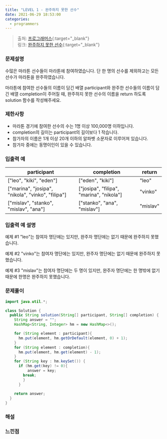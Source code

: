 ```yaml
---
title: "LEVEL 1 - 완주하지 못한 선수"
date: 2021-06-29 18:53:00
categories: 
  - programmers
---
```


>출처: [프로그래머스](https://programmers.co.kr/){:target="_blank"}   
>링크: [완주하지 못한 선수](https://programmers.co.kr/learn/courses/30/lessons/42576){:target="_blank"}

### 문제설명
수많은 마라톤 선수들이 마라톤에 참여하였습니다. 단 한 명의 선수를 제외하고는 모든 선수가 마라톤을 완주하였습니다.

마라톤에 참여한 선수들의 이름이 담긴 배열 participant와 완주한 선수들의 이름이 담긴 배열 completion이 주어질 때, 완주하지 못한 선수의 이름을 return 하도록 solution 함수를 작성해주세요.

### 제한사항
* 마라톤 경기에 참여한 선수의 수는 1명 이상 100,000명 이하입니다.
* completion의 길이는 participant의 길이보다 1 작습니다.
* 참가자의 이름은 1개 이상 20개 이하의 알파벳 소문자로 이루어져 있습니다.
* 참가자 중에는 동명이인이 있을 수 있습니다.

### 입출력 예

| participant                                       |completion                                | return     |
| -----------                                       |-----------                               | ---------- |
| ["leo", "kiki", "eden"]                           | ["eden", "kiki"]                         | "leo"      |
| ["marina", "josipa", "nikola", "vinko", "filipa"] | ["josipa", "filipa", "marina", "nikola"] | "vinko"    |
| ["mislav", "stanko", "mislav", "ana"]             | ["stanko", "ana", "mislav"]              | "mislav"   |

### 입출력 예 설명
예제 #1
"leo"는 참여자 명단에는 있지만, 완주자 명단에는 없기 때문에 완주하지 못했습니다.

예제 #2
"vinko"는 참여자 명단에는 있지만, 완주자 명단에는 없기 때문에 완주하지 못했습니다.

예제 #3
"mislav"는 참여자 명단에는 두 명이 있지만, 완주자 명단에는 한 명밖에 없기 때문에 한명은 완주하지 못했습니다.

### 문제풀이
```java
import java.util.*;

class Solution {
  public String solution(String[] participant, String[] completion) {
    String answer = "";
    HashMap<String, Integer> hm = new HashMap<>();

    for (String element : participant){
      hm.put(element, hm.getOrDefault(element, 0) + 1);
    }
    for (String element : completion){
      hm.put(element, hm.get(element) - 1);
    }
    for (String key : hm.keySet()) {
      if (hm.get(key) != 0){
	      answer = key;
        break;
	    }
	  }
    
    return answer;
  }
}
```

### 해설

### 느낀점



